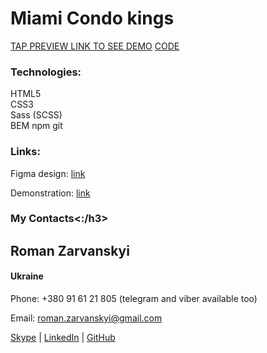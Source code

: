 <h1>Miami Condo kings</h1>

[TAP PREVIEW LINK TO SEE DEMO](https://zarva6596.github.io/layout_miami)
[CODE](https://github.com/zarva6596/layout_miami/tree/develop)

<h3>Technologies:</h3>

HTML5<br>
CSS3<br>
Sass (SCSS)<br>
BEM<bm>
npm<bm>
git<bm>

<h3>Links:</h3>

Figma design: [link](https://www.figma.com/file/OvRf74Z53zOm7SCupA5ssj/Miami-Condo-Kings?node-id=0:1)

Demonstration: [link](https://zarva6596.github.io/layout_miami/)

<h3>My Contacts<:/h3>
<h2>Roman Zarvanskyi</h2>

<h4>Ukraine</h4>

Phone: +380 91 61 21 805 (telegram and viber available too)

Email: roman.zarvanskyi@gmail.com

[Skype](https://join.skype.com/invite/e2s7iHli9hYF) | [LinkedIn](https://www.linkedin.com/in/roman-zarvanskyi-1116bb1b7/) | [GitHub](https://github.com/zarva6596)
